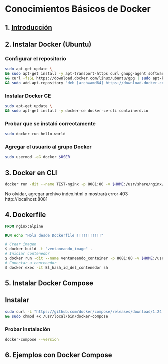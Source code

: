# Conocimientos Básicos de Docker

## 1. [Introducción](./pages/1._leer_diapositivas.md)

## 2. Instalar Docker (Ubuntu)

### Configurar el repositorio
```bash
sudo apt-get update \
&& sudo apt-get install -y apt-transport-https curl gnupg-agent software-properties-common \
&& curl -fsSL https://download.docker.com/linux/ubuntu/gpg | sudo apt-key add - \
&& sudo add-apt-repository "deb [arch=amd64] https://download.docker.com/linux/ubuntu $(lsb_release -cs) stable"
```

### Instalar Docker CE
```bash
sudo apt-get update \
&& sudo apt-get install -y docker-ce docker-ce-cli containerd.io
```

### Probar que se instaló correctamente
```bash
sudo docker run hello-world
```

### Agregar el usuario al grupo Docker
```bash
sudo usermod -aG docker $USER
```

## 3. Docker en CLI
```bash
docker run -dit --name TEST-nginx -p 8081:80 -v $HOME:/usr/share/nginx/html:ro -d nginx:alpine
```
No olvidar, agregar archivo index.html o mostrará error 403
http://localhost:8081

## 4. Dockerfile
```Dockerfile
FROM nginx:alpine

RUN echo "Hola desde Dockerfile !!!!!!!!!!!"
```

```bash
# Crear imagen
$ docker build -t "ventaneando_image" .
# Iniciar contenedor
$ docker run -dit --name ventaneando_container -p 8081:80 -v $HOME:/usr/share/nginx/html:ro -d ventaneando_image
# Conectar a contenedor
$ docker exec -it El_hash_id_del_contenedor sh
```

## 5. Instalar Docker Compose

## Instalar
```bash
sudo curl -L "https://github.com/docker/compose/releases/download/1.24.0/docker-compose-$(uname -s)-$(uname -m)" -o /usr/local/bin/docker-compose \
&& sudo chmod +x /usr/local/bin/docker-compose
```

### Probar instalación
```bash
docker-compose --version
```

## 6. Ejemplos con Docker Compose
